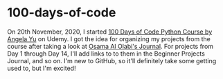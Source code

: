 # 100-days-of-code
On 20th November, 2020, I started [100 Days of Code Python Course by Angela Yu](https://www.udemy.com/course/100-days-of-code) on Udemy.
I got the idea for organizing my projects from the course after taking a look at [Osama Al Olabi's Journal](https://github.com/OsamaAlOlabi/100-days-of-python-code).
For projects from Day 1 through Day 14, I'll add links to to them in the Beginner Projects Journal, and so on.
I'm new to GitHub, so it'll definitely take some getting used to, but I'm excited!
